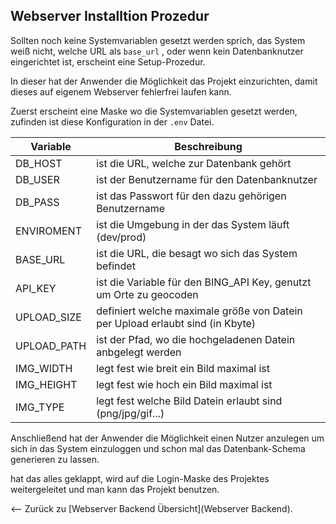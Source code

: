 Webserver Installtion Prozedur
---

Sollten noch keine Systemvariablen gesetzt werden sprich, das System weiß nicht,
welche URL als ```base_url``` , oder wenn kein Datenbanknutzer eingerichtet ist,
erscheint eine Setup-Prozedur.

In dieser hat der Anwender die Möglichkeit das Projekt einzurichten, 
damit dieses auf eigenem Webserver fehlerfrei laufen kann.

Zuerst erscheint eine Maske wo die Systemvariablen gesetzt werden, 
zufinden ist diese Konfiguration in der ```.env``` Datei.

| Variable | Beschreibung |
|----------|--------------|
| DB_HOST | ist die URL, welche zur Datenbank gehört |
| DB_USER | ist der Benutzername für den Datenbanknutzer |
| DB_PASS | ist das Passwort für den dazu gehörigen Benutzername |
| ENVIROMENT | ist die Umgebung in der das System läuft (dev/prod) |
| BASE_URL | ist die URL, die besagt wo sich das System befindet |
| API_KEY | ist die Variable für den BING_API Key, genutzt um Orte zu geocoden |
| UPLOAD_SIZE | definiert welche maximale größe von Datein per Upload erlaubt sind (in Kbyte) |
| UPLOAD_PATH | ist der Pfad, wo die hochgeladenen Datein anbgelegt werden |
| IMG_WIDTH | legt fest wie breit ein Bild maximal ist |
| IMG_HEIGHT | legt fest wie hoch ein Bild maximal ist |
| IMG_TYPE | legt fest welche Bild Datein erlaubt sind (png/jpg/gif...) |

Anschließend hat der Anwender die Möglichkeit einen Nutzer anzulegen um sich in das System einzuloggen und
schon mal das Datenbank-Schema generieren zu lassen.

hat das alles geklappt, wird auf die Login-Maske des Projektes weitergeleitet
und man kann das Projekt benutzen.

<-- Zurück zu [Webserver Backend Übersicht](Webserver Backend).
